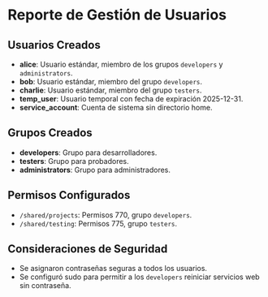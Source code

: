 # Reporte de Gestión de Usuarios

## Usuarios Creados
- **alice**: Usuario estándar, miembro de los grupos `developers` y `administrators`.
- **bob**: Usuario estándar, miembro del grupo `developers`.
- **charlie**: Usuario estándar, miembro del grupo `testers`.
- **temp_user**: Usuario temporal con fecha de expiración 2025-12-31.
- **service_account**: Cuenta de sistema sin directorio home.

## Grupos Creados
- **developers**: Grupo para desarrolladores.
- **testers**: Grupo para probadores.
- **administrators**: Grupo para administradores.

## Permisos Configurados
- `/shared/projects`: Permisos 770, grupo `developers`.
- `/shared/testing`: Permisos 775, grupo `testers`.

## Consideraciones de Seguridad
- Se asignaron contraseñas seguras a todos los usuarios.
- Se configuró sudo para permitir a los `developers` reiniciar servicios web sin contraseña.
